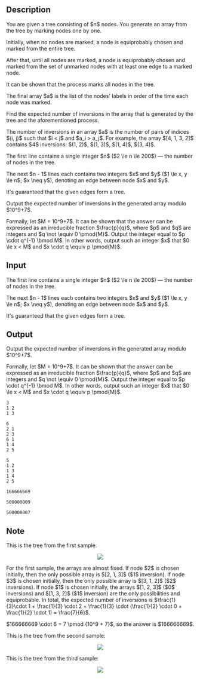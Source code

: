 ## Description

<div><p>You are given a tree consisting of $n$ nodes. You generate an array from the tree by marking nodes one by one.</p><p>Initially, when no nodes are marked, a node is equiprobably chosen and marked from the entire tree. </p><p>After that, until all nodes are marked, a node is equiprobably chosen and marked from the set of unmarked nodes with at least one edge to a marked node. </p><p>It can be shown that the process marks all nodes in the tree. </p><p>The final array $a$ is the list of the nodes' labels in order of the time each node was marked.</p><p>Find the expected number of inversions in the array that is generated by the tree and the aforementioned process.</p><p>The number of inversions in an array $a$ is the number of pairs of indices $(i, j)$ such that $i &lt; j$ and $a_i &gt; a_j$. For example, the array $[4, 1, 3, 2]$ contains $4$ inversions: $(1, 2)$, $(1, 3)$, $(1, 4)$, $(3, 4)$.</p></div><div class="input-specification"><p>The first line contains a single integer $n$ ($2 \le n \le 200$)&nbsp;— the number of nodes in the tree.</p><p>The next $n - 1$ lines each contains two integers $x$ and $y$ ($1 \le x, y \le n$; $x \neq y$), denoting an edge between node $x$ and $y$.</p><p>It's guaranteed that the given edges form a tree.</p></div><div class="output-specification"><p>Output the expected number of inversions in the generated array modulo $10^9+7$.</p><p>Formally, let $M = 10^9+7$. It can be shown that the answer can be expressed as an irreducible fraction $\frac{p}{q}$, where $p$ and $q$ are integers and $q \not \equiv 0 \pmod{M}$. Output the integer equal to $p \cdot q^{-1} \bmod M$. In other words, output such an integer $x$ that $0 \le x &lt; M$ and $x \cdot q \equiv p \pmod{M}$.</p></div>

## Input

<p>The first line contains a single integer $n$ ($2 \le n \le 200$)&nbsp;— the number of nodes in the tree.</p><p>The next $n - 1$ lines each contains two integers $x$ and $y$ ($1 \le x, y \le n$; $x \neq y$), denoting an edge between node $x$ and $y$.</p><p>It's guaranteed that the given edges form a tree.</p>

## Output

<p>Output the expected number of inversions in the generated array modulo $10^9+7$.</p><p>Formally, let $M = 10^9+7$. It can be shown that the answer can be expressed as an irreducible fraction $\frac{p}{q}$, where $p$ and $q$ are integers and $q \not \equiv 0 \pmod{M}$. Output the integer equal to $p \cdot q^{-1} \bmod M$. In other words, output such an integer $x$ that $0 \le x &lt; M$ and $x \cdot q \equiv p \pmod{M}$.</p>





```input1
3
1 2
1 3
```




```input2
6
2 1
2 3
6 1
1 4
2 5
```




```input3
5
1 2
1 3
1 4
2 5
```




```output1
166666669
```




```output2
500000009
```




```output3
500000007
```



## Note

<p>This is the tree from the first sample:</p><center> <img class="tex-graphics" src="file://S7RT43bo.png" style="max-width: 100.0%;max-height: 100.0%;"> </center><p>For the first sample, the arrays are almost fixed. If node $2$ is chosen initially, then the only possible array is $[2, 1, 3]$ ($1$ inversion). If node $3$ is chosen initially, then the only possible array is $[3, 1, 2]$ ($2$ inversions). If node $1$ is chosen initially, the arrays $[1, 2, 3]$ ($0$ inversions) and $[1, 3, 2]$ ($1$ inversion) are the only possibilities and equiprobable. In total, the expected number of inversions is $\frac{1}{3}\cdot 1 + \frac{1}{3} \cdot 2 + \frac{1}{3} \cdot (\frac{1}{2} \cdot 0 + \frac{1}{2} \cdot 1) = \frac{7}{6}$. </p><p>$166666669 \cdot 6 = 7 \pmod {10^9 + 7}$, so the answer is $166666669$.</p><p>This is the tree from the second sample: </p><center> <img class="tex-graphics" src="file://ApIMt9ts.png" style="max-width: 100.0%;max-height: 100.0%;"> </center><p>This is the tree from the third sample: </p><center> <img class="tex-graphics" src="file://LaHUnh2V.png" style="max-width: 100.0%;max-height: 100.0%;"> </center>

